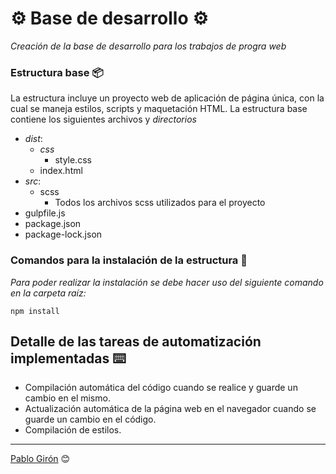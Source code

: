 # ⚙️ Base de desarrollo ⚙️
_Creación de la base de desarrollo para los trabajos de progra web_

### Estructura base 📦

La estructura incluye un proyecto web de aplicación de página única, con la cual se maneja estilos, scripts y maquetación HTML.
La estructura base contiene los siguientes archivos y _directorios_ 

* _dist_:
  * _css_
    * style.css  
  * index.html
* _src_:
  * scss
    * Todos los archivos scss utilizados para el proyecto
* gulpfile.js
* package.json
* package-lock.json


### Comandos para la instalación de la estructura 🔧

_Para poder realizar la instalación se debe hacer uso del siguiente comando en la carpeta raíz:_

```
npm install
```

## Detalle de las tareas de automatización implementadas ⌨️

* Compilación automática del código cuando se realice y guarde un cambio en el mismo.
* Actualización automática de la página web en el navegador cuando se guarde un cambio en el código.
* Compilación de estilos.

---
[Pablo Girón](https://github.com/PabloG97) 😊
